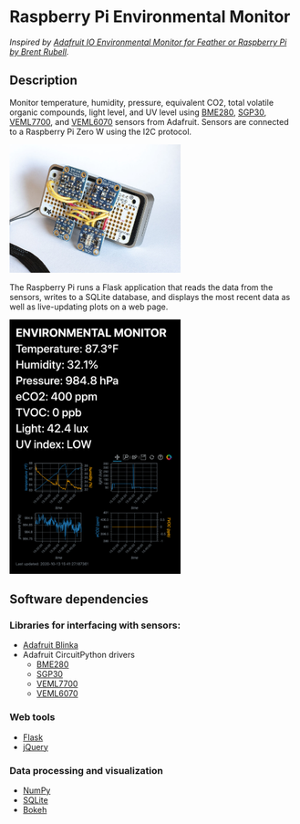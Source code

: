 # Raspberry Pi Environmental Monitor
*Inspired by [Adafruit IO Environmental Monitor for Feather or Raspberry Pi by Brent Rubell](https://learn.adafruit.com/adafruit-io-air-quality-monitor).*

## Description
Monitor temperature, humidity, pressure, equivalent CO2, total volatile organic compounds, light level, and UV level using [BME280](https://www.adafruit.com/product/2652), [SGP30](https://www.adafruit.com/product/3709), [VEML7700](https://www.adafruit.com/product/4162), and [VEML6070](https://www.adafruit.com/product/2899) sensors from Adafruit. Sensors are connected to a Raspberry Pi Zero W using the I2C protocol.

<img src="/images/hardware.jpg" alt="Photograph of Raspberry Pi Environmental Monitor" width="300">

The Raspberry Pi runs a Flask application that reads the data from the sensors, writes to a SQLite database, and displays the most recent data as well as live-updating plots on a web page.

<img src="/images/web_interface.png" alt="Screenshot of web interface" width="300">

## Software dependencies
### Libraries for interfacing with sensors:
- [Adafruit Blinka](https://pypi.org/project/Adafruit-Blinka/)
- Adafruit CircuitPython drivers
  - [BME280](https://github.com/adafruit/Adafruit_CircuitPython_BME280)
  - [SGP30](https://github.com/adafruit/Adafruit_CircuitPython_SGP30)
  - [VEML7700](https://github.com/adafruit/Adafruit_CircuitPython_VEML7700)
  - [VEML6070](https://github.com/adafruit/Adafruit_CircuitPython_VEML6070)
### Web tools
- [Flask](https://flask.palletsprojects.com/en/1.1.x/)
- [jQuery](https://github.com/jquery/jquery)
### Data processing and visualization
- [NumPy](https://numpy.org/)
- [SQLite](https://www.sqlite.org/index.html)
- [Bokeh](https://docs.bokeh.org/en/latest/index.html)
